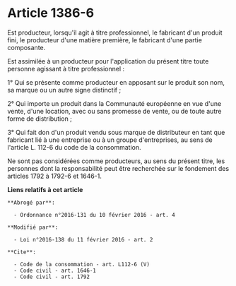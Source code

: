 # Article 1386-6

Est producteur, lorsqu'il agit à titre professionnel, le fabricant d'un produit fini, le producteur d'une matière première,
le fabricant d'une partie composante. 

Est assimilée à un producteur pour l'application du présent titre toute personne agissant à titre professionnel : 

1° Qui se présente comme producteur en apposant sur le produit son nom, sa marque ou un autre signe distinctif ; 

2° Qui importe un produit dans la Communauté européenne en vue d'une vente, d'une location, avec ou sans promesse de vente,
ou de toute autre forme de distribution ; 

3° Qui fait don d'un produit vendu sous marque de distributeur en tant que fabricant lié à une entreprise ou à un groupe
d'entreprises, au sens de l'article L. 112-6 du code de la consommation. 

Ne sont pas considérées comme producteurs, au sens du présent titre, les personnes dont la responsabilité peut être
recherchée sur le fondement des articles 1792 à 1792-6 et 1646-1.

**Liens relatifs à cet article**

	**Abrogé par**:

	  - Ordonnance n°2016-131 du 10 février 2016 - art. 4

	**Modifié par**:

	  - Loi n°2016-138 du 11 février 2016 - art. 2

	**Cite**:

	  - Code de la consommation - art. L112-6 (V)
	  - Code civil - art. 1646-1
	  - Code civil - art. 1792
